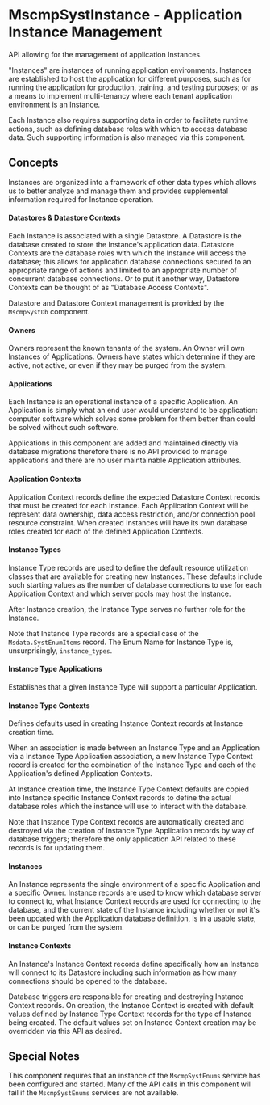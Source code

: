 # MscmpSystInstance - Application Instance Management

<!-- MDOC !-->

API allowing for the management of application Instances.

"Instances" are instances of running application environments.  Instances are
established to host the application for different purposes, such as for
running the application for production, training, and testing purposes; or as
a means to implement multi-tenancy where each tenant application environment
is an Instance.

Each Instance also requires supporting data in order to facilitate runtime
actions, such as defining database roles with which to access database data.
Such supporting information is also managed via this component.

## Concepts

Instances are organized into a framework of other data types which allows us
to better analyze and manage them and provides supplemental information
required for Instance operation.

#### Datastores & Datastore Contexts

Each Instance is associated with a single Datastore.  A Datastore is the
database created to store the Instance's application data.  Datastore Contexts
are the database roles with which the Instance will access the database; this
allows for application database connections secured to an appropriate range
of actions and limited to an appropriate number of concurrent database
connections.  Or to put it another way, Datastore Contexts can be thought of
as "Database Access Contexts".

Datastore and Datastore Context management is provided by the
`MscmpSystDb` component.

#### Owners

Owners represent the known tenants of the system.  An Owner will own Instances
of Applications.  Owners have states which determine if they are active, not
active, or even if they may be purged from the system.

#### Applications

Each Instance is an operational instance of a specific Application.  An
Application is simply what an end user would understand to be application:
computer software which solves some problem for them better than could be
solved without such software.

Applications in this component are added and maintained directly via database
migrations therefore there is no API provided to manage applications and there
are no user maintainable Application attributes.

#### Application Contexts

Application Context records define the expected Datastore Context records that
must be created for each Instance.  Each Application Context will be
represent data ownership, data access restriction, and/or connection pool
resource constraint.  When created Instances will have its own database roles
created for each of the defined Application Contexts.

#### Instance Types

Instance Type records are used to define the default resource utilization
classes that are available for creating new Instances.  These defaults include
such starting values as the number of database connections to use for each
Application Context and which server pools may host the Instance.

After Instance creation, the Instance Type serves no further role for the
Instance.

Note that Instance Type records are a special case of the
`Msdata.SystEnumItems` record.  The Enum Name for Instance Type
is, unsurprisingly, `instance_types`.

#### Instance Type Applications

Establishes that a given Instance Type will support a particular Application.

#### Instance Type Contexts

Defines defaults used in creating Instance Context records at Instance
creation time.

When an association is made between an Instance Type and an Application via
a Instance Type Application association, a new Instance Type Context record is
created for the combination of the Instance Type and each of the Application's
defined Application Contexts.

At Instance creation time, the Instance Type Context defaults are copied
into Instance specific Instance Context records to define the actual database
roles which the instance will use to interact with the database.

Note that Instance Type Context records are automatically created and
destroyed via the creation of Instance Type Application records by way of
database triggers; therefore the only application API related to these
records is for updating them.

#### Instances

An Instance represents the single environment of a specific Application and a
specific Owner.  Instance records are used to know which database server to
connect to, what Instance Context records are used for connecting to the
database, and the current state of the Instance including whether or not it's
been updated with the Application database definition, is in a usable state,
or can be purged from the system.

#### Instance Contexts

An Instance's Instance Context records define specifically how an Instance
will connect to its Datastore including such information as how many
connections should be opened to the database.

Database triggers are responsible for creating and destroying Instance Context
records.  On creation, the Instance Context is created with default values
defined by Instance Type Context records for the type of Instance being
created.  The default values set on Instance Context creation may be
overridden via this API as desired.

## Special Notes

This component requires that an instance of the `MscmpSystEnums` service has
been configured and started.  Many of the API calls in this component will
fail if the `MscmpSystEnums` services are not available.
